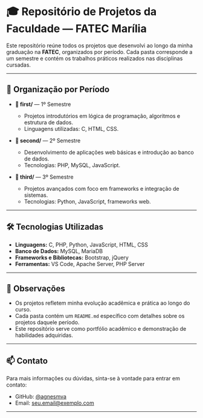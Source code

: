 # 🎓 Repositório de Projetos da Faculdade — FATEC Marília

Este repositório reúne todos os projetos que desenvolvi ao longo da minha graduação na **FATEC**, organizados por período. Cada pasta corresponde a um semestre e contém os trabalhos práticos realizados nas disciplinas cursadas.

---

## 📁 Organização por Período

- **📂 first/** — 1º Semestre
  - Projetos introdutórios em lógica de programação, algoritmos e estrutura de dados.
  - Linguagens utilizadas: C, HTML, CSS.

- **📂 second/** — 2º Semestre
  - Desenvolvimento de aplicações web básicas e introdução ao banco de dados.
  - Tecnologias: PHP, MySQL, JavaScript.

- **📂 third/** — 3º Semestre
  - Projetos avançados com foco em frameworks e integração de sistemas.
  - Tecnologias: Python, JavaScript, frameworks web.

---

## 🛠️ Tecnologias Utilizadas

- **Linguagens:** C, PHP, Python, JavaScript, HTML, CSS
- **Banco de Dados:** MySQL, MariaDB
- **Frameworks e Bibliotecas:** Bootstrap, jQuery
- **Ferramentas:** VS Code, Apache Server, PHP Server

---

## 📌 Observações

- Os projetos refletem minha evolução acadêmica e prática ao longo do curso.
- Cada pasta contém um `README.md` específico com detalhes sobre os projetos daquele período.
- Este repositório serve como portfólio acadêmico e demonstração de habilidades adquiridas.

---

## 📫 Contato

Para mais informações ou dúvidas, sinta-se à vontade para entrar em contato:

- GitHub: [@agnesmva](https://github.com/agnesmva)
- Email: [seu.email@exemplo.com](mailto:seu.email@exemplo.com)

---

